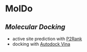 # MolDo
## *Molecular Docking*
- active site prediction with [P2Rank](https://doi.org/10.1186/s13321-018-0285-8)
- docking with [Autodock Vina](https://doi.org/10.1021/acs.jcim.1c00203)
